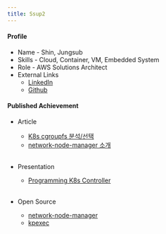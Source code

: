 ```yaml
---
title: Ssup2
---
```


#### Profile

* Name - Shin, Jungsub
* Skills - Cloud, Container, VM, Embedded System
* Role - AWS Solutions Architect
* External Links
  * [LinkedIn](https://kr.linkedin.com/in/jungsub-shin-933b82119)
  * [Github](https://github.com/ssup2)

#### Published Achievement

* Article
  * [K8s cgroupfs 분석/선택](https://tech.kakao.com/2020/06/29/cgroup-driver/)
  * [network-node-manager 소개](https://tech.kakao.com/2021/03/03/network-node-manager/) <br> <br>

* Presentation
  * [Programming K8s Controller](https://tv.kakao.com/channel/3693125/cliplink/414072325) <br> <br>

* Open Source
  * [network-node-manager](https://github.com/kakao/network-node-manager)
  * [kpexec](https://github.com/ssup2/kpexec)
